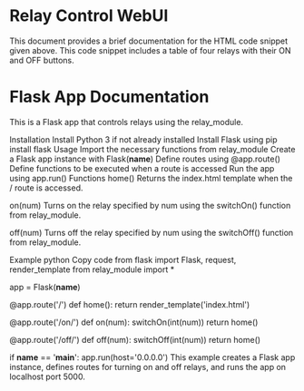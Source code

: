 # Relay Control WebUI
This document provides a brief documentation for the HTML code snippet given above. This code snippet includes a table of four relays with their ON and OFF buttons.
# Flask App Documentation
This is a Flask app that controls relays using the relay_module.

Installation
Install Python 3 if not already installed
Install Flask using pip install flask
Usage
Import the necessary functions from relay_module
Create a Flask app instance with Flask(__name__)
Define routes using @app.route()
Define functions to be executed when a route is accessed
Run the app using app.run()
Functions
home()
Returns the index.html template when the / route is accessed.

on(num)
Turns on the relay specified by num using the switchOn() function from relay_module.

off(num)
Turns off the relay specified by num using the switchOff() function from relay_module.

Example
python
Copy code
from flask import Flask, request, render_template
from relay_module import *

app = Flask(__name__)

@app.route('/')
def home():
    return render_template('index.html')

@app.route('/on/<num>')
def on(num):
    switchOn(int(num))
    return home()

@app.route('/off/<num>')
def off(num):
    switchOff(int(num))
    return home()

if __name__ == '__main__':
    app.run(host='0.0.0.0')
This example creates a Flask app instance, defines routes for turning on and off relays, and runs the app on localhost port 5000.
